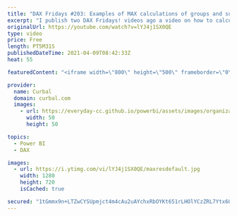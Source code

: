 ```yaml
---
title: "DAX Fridays #203: Examples of MAX calculations of groups and subgroups"
excerpt: "I publish two DAX Fridays! videos ago a video on how to calculate the MAX of a measure and you had more questions about max calculations, so lets do some more MAX exercises here.  MAX of a measure:  https://www.youtube.com/watch?v=DAvzV-4Li7A&ab_channel=Curbal  Stackoverflow example: https://stackoverflow.com/questions/18247119/powerpivot-dax-identify-max-min-value-per-group"
originalUrl: https://youtube.com/watch?v=lYJ4j1SX0QE
type: video
price: Free
length: PT5M31S
publishedDateTime: 2021-04-09T08:42:33Z
heat: 55

featuredContent: "<iframe width=\"800\" height=\"500\" frameborder=\"0\" src=\"https://www.youtube.com/embed/lYJ4j1SX0QE\" allow=\"accelerometer; autoplay; encrypted-media; gyroscope; picture-in-picture\" allowfullscreen></iframe>"

provider:
  name: Curbal
  domain: curbal.com
  images:
    - url: https://everyday-cc.github.io/powerbi/assets/images/organizations/curbal.com-50x50.jpg
      width: 50
      height: 50

topics:
  - Power BI
  - DAX

images:
  - url: https://i.ytimg.com/vi/lYJ4j1SX0QE/maxresdefault.jpg
    width: 1280
    height: 720
    isCached: true

secured: "1tGmmx9n+LTZwCYSUpmjct4m4cAu2uAYchxRbOYKt651rLHOlYCzZRL7Ytx6Gh1hqoFhe3uduM52ARd9wG0oEKBmWaE8l8ltRzP7TIGXUCYw/bAPpyAtzjD01qZeLuwVtaRrdrhJopu7q3H8iirOjn58vGF/S7f7fn8wuuKBdUoJeDNwz5i17TDov5C+aU2R1ySOi0xYHSFvNYzThR9FY6juVIlCFeXhlW8bw0lG8QnImN3BIbzKKf7iqvvOZqW1bN9KZPHJIzHzK9OuRbOxrAzMlEh4k5vjyvbumYnxojIalN8F0JWH/7+0YyyHBrRtwQfDgxieagr8NjXyJ2JuONXyBuFIjCVdAPXiAoCi8+5pGB4fQ1EtRwSZUPnYDdUJth2xvUAoVe6QLSQlP10YFSUwCX4hp4/Y766JtnpSGwA=;KPci8xbtr4dlR5hJPnuN2A=="
---
```


